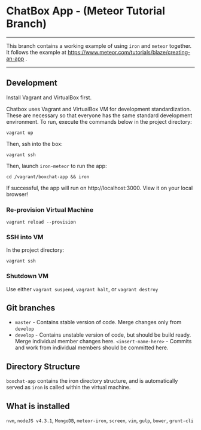 ChatBox App - (Meteor Tutorial Branch)
==============================================


------------------------------

This branch contains a working example of using `iron` and `meteor` together.  It follows the example at https://www.meteor.com/tutorials/blaze/creating-an-app .

------------------------------


## Development

Install Vagrant and VirtualBox first.

Chatbox uses Vagrant and VirtualBox VM for development standardization. These
are necessary so that everyone has the same standard development environment.
To run, execute the commands below in the project directory:

    vagrant up

Then, ssh into the box:

    vagrant ssh

Then, launch `iron-meteor` to run the app:

    cd /vagrant/boxchat-app && iron

If successful, the app will run on http://localhost:3000.  View it on your
local browser!


### Re-provision Virtual Machine

    vagrant reload --provision


### SSH into VM

In the project directory:

    vagrant ssh


### Shutdown VM

Use either `vagrant suspend`, `vagrant halt`, or `vagrant destroy`


## Git branches

- `master` - Contains stable version of code.  Merge changes only from
  `develop`
- `develop` - Contains unstable version of code, but should be build ready.
  Merge individual member changes here.
  `<insert-name-here>` - Commits and work from individual members should be committed here.



## Directory Structure

`boxchat-app` contains the iron directory structure, and is automatically
served as `iron` is called within the virtual machine.


## What is installed

`nvm`, `nodeJS v4.3.1`, `MongoDB`, `meteor-iron`, `screen`, `vim`, `gulp`,
`bower`, `grunt-cli`
